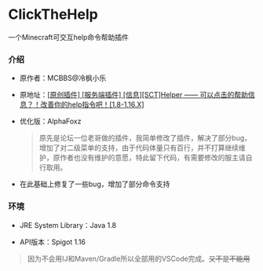 # ClickTheHelp

一个Minecraft可交互help命令帮助插件

### 介绍

- 原作者：MCBBS@冷枫小乐

- 原地址：[\[原创插件\] \[服务端插件\] \[信息\]\[SCT\]Helper —— 可以点击的帮助信息？！改善你的help指令吧！\[1.8-1.16.X\]](https://www.mcbbs.net/thread-1081486-1-1.html)

- 优化版：AlphaFoxz
  > 原先是论坛一位老哥做的插件，我简单修改了插件，解决了部分bug，增加了对二级菜单的支持，由于代码体量只有百行，并不打算继续维护，原作者也没有维护的意愿，特此留下代码，有需要修改的服主请自行取用。

- 在此基础上修复了一些bug，增加了部分命令支持

### 环境

- JRE System Library：Java 1.8

- API版本：Spigot 1.16

> 因为不会用IJ和Maven/Gradle所以全部用的VSCode完成。~~又不是不能用~~
